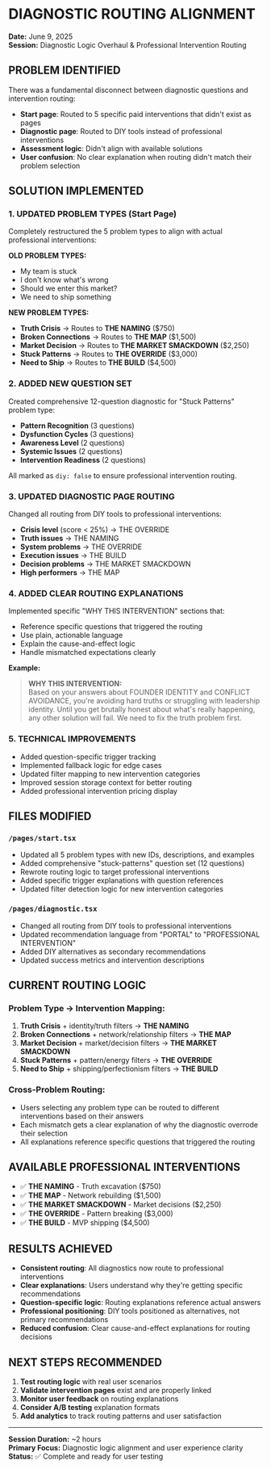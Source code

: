# DIAGNOSTIC ROUTING ALIGNMENT
**Date:** June 9, 2025  
**Session:** Diagnostic Logic Overhaul & Professional Intervention Routing

## PROBLEM IDENTIFIED
There was a fundamental disconnect between diagnostic questions and intervention routing:
- **Start page**: Routed to 5 specific paid interventions that didn't exist as pages
- **Diagnostic page**: Routed to DIY tools instead of professional interventions  
- **Assessment logic**: Didn't align with available solutions
- **User confusion**: No clear explanation when routing didn't match their problem selection

## SOLUTION IMPLEMENTED

### 1. UPDATED PROBLEM TYPES (Start Page)
Completely restructured the 5 problem types to align with actual professional interventions:

**OLD PROBLEM TYPES:**
- My team is stuck
- I don't know what's wrong  
- Should we enter this market?
- We need to ship something

**NEW PROBLEM TYPES:**
- **Truth Crisis** → Routes to **THE NAMING** ($750)
- **Broken Connections** → Routes to **THE MAP** ($1,500)
- **Market Decision** → Routes to **THE MARKET SMACKDOWN** ($2,250)
- **Stuck Patterns** → Routes to **THE OVERRIDE** ($3,000)
- **Need to Ship** → Routes to **THE BUILD** ($4,500)

### 2. ADDED NEW QUESTION SET
Created comprehensive 12-question diagnostic for "Stuck Patterns" problem type:
- **Pattern Recognition** (3 questions)
- **Dysfunction Cycles** (3 questions) 
- **Awareness Level** (2 questions)
- **Systemic Issues** (2 questions)
- **Intervention Readiness** (2 questions)

All marked as `diy: false` to ensure professional intervention routing.

### 3. UPDATED DIAGNOSTIC PAGE ROUTING
Changed all routing from DIY tools to professional interventions:
- **Crisis level** (score < 25%) → THE OVERRIDE
- **Truth issues** → THE NAMING
- **System problems** → THE OVERRIDE  
- **Execution issues** → THE BUILD
- **Decision problems** → THE MARKET SMACKDOWN
- **High performers** → THE MAP

### 4. ADDED CLEAR ROUTING EXPLANATIONS
Implemented specific "WHY THIS INTERVENTION" sections that:
- Reference specific questions that triggered the routing
- Use plain, actionable language
- Explain the cause-and-effect logic
- Handle mismatched expectations clearly

**Example:**
> **WHY THIS INTERVENTION:**  
> Based on your answers about FOUNDER IDENTITY and CONFLICT AVOIDANCE, you're avoiding hard truths or struggling with leadership identity. Until you get brutally honest about what's really happening, any other solution will fail. We need to fix the truth problem first.

### 5. TECHNICAL IMPROVEMENTS
- Added question-specific trigger tracking
- Implemented fallback logic for edge cases
- Updated filter mapping to new intervention categories
- Improved session storage context for better routing
- Added professional intervention pricing display

## FILES MODIFIED

### `/pages/start.tsx`
- Updated all 5 problem types with new IDs, descriptions, and examples
- Added comprehensive "stuck-patterns" question set (12 questions)
- Rewrote routing logic to target professional interventions
- Added specific trigger explanations with question references
- Updated filter detection logic for new intervention categories

### `/pages/diagnostic.tsx`
- Changed all routing from DIY tools to professional interventions
- Updated recommendation language from "PORTAL" to "PROFESSIONAL INTERVENTION"
- Added DIY alternatives as secondary recommendations
- Updated success metrics and intervention descriptions

## CURRENT ROUTING LOGIC

### Problem Type → Intervention Mapping:
1. **Truth Crisis** + identity/truth filters → **THE NAMING**
2. **Broken Connections** + network/relationship filters → **THE MAP**  
3. **Market Decision** + market/decision filters → **THE MARKET SMACKDOWN**
4. **Stuck Patterns** + pattern/energy filters → **THE OVERRIDE**
5. **Need to Ship** + shipping/perfectionism filters → **THE BUILD**

### Cross-Problem Routing:
- Users selecting any problem type can be routed to different interventions based on their answers
- Each mismatch gets a clear explanation of why the diagnostic overrode their selection
- All explanations reference specific questions that triggered the routing

## AVAILABLE PROFESSIONAL INTERVENTIONS
- ✅ **THE NAMING** - Truth excavation ($750)
- ✅ **THE MAP** - Network rebuilding ($1,500)
- ✅ **THE MARKET SMACKDOWN** - Market decisions ($2,250)  
- ✅ **THE OVERRIDE** - Pattern breaking ($3,000)
- ✅ **THE BUILD** - MVP shipping ($4,500)

## RESULTS ACHIEVED
- **Consistent routing**: All diagnostics now route to professional interventions
- **Clear explanations**: Users understand why they're getting specific recommendations
- **Question-specific logic**: Routing explanations reference actual answers
- **Professional positioning**: DIY tools positioned as alternatives, not primary recommendations
- **Reduced confusion**: Clear cause-and-effect explanations for routing decisions

## NEXT STEPS RECOMMENDED
1. **Test routing logic** with real user scenarios
2. **Validate intervention pages** exist and are properly linked
3. **Monitor user feedback** on routing explanations
4. **Consider A/B testing** explanation formats
5. **Add analytics** to track routing patterns and user satisfaction

---
**Session Duration:** ~2 hours  
**Primary Focus:** Diagnostic logic alignment and user experience clarity  
**Status:** ✅ Complete and ready for user testing